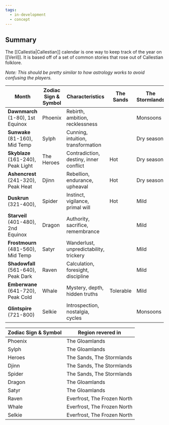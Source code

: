 ```yaml
---
tags:
  - in-development
  - concept
---
```

## Summary

The [[Callestia|Callestian]] calendar is one way to keep track of the year on [[Veril]]. It is based off of a set of common stories that rose out of Callestian folklore.

*Note: This should be pretty similar to how astrology works to avoid confusing the players.* 

| **Month**                           | **Zodiac Sign & Symbol** | Characteristics                        | The Sands | The Stormlands | **The Gloamlands** | **The Frozen North** | **Everfrost** |
| ----------------------------------- | ------------------------ | -------------------------------------- | --------- | -------------- | ------------------ | -------------------- | ------------- |
| **Dawnmarch** (1-80), 1st Equinox   | Phoenix                  | Rebirth, ambition, recklessness        |           | Monsoons       |                    |                      |               |
| **Sunwake** (81-160), Mid Temp      | Sylph                    | Cunning, intuition, transformation     |           | Dry season     |                    |                      |               |
| **Skyblaze** (161-240), Peak Light  | The Heroes               | Contradiction, destiny, inner conflict | Hot       | Dry season     |                    | Warm                 |               |
| **Ashencrest** (241-320), Peak Heat | Djinn                    | Rebellion, endurance, upheaval         | Hot       | Dry season     |                    | Warm                 | Tolerable     |
| **Duskrun** (321-400),              | Spider                   | Instinct, vigilance, primal will       | Hot       | Mild           |                    | Warm                 |               |
| **Starveil** (401-480), 2nd Equinox | Dragon                   | Authority, sacrifice, remembrance      |           | Mild           |                    |                      |               |
| **Frostmourn** (481-560), Mid Temp  | Satyr                    | Wanderlust, unpredictability, trickery |           | Mild           |                    |                      |               |
| **Shadowfall** (561-640), Peak Dark | Raven                    | Calculation, foresight, discipline     |           | Mild           |                    |                      | Cold          |
| **Emberwane** (641-720), Peak Cold  | Whale                    | Mystery, depth, hidden truths          | Tolerable | Mild           |                    | Cold                 | Cold          |
| **Glintspire** (721-800)            | Selkie                   | Introspection, nostalgia, cycles       |           | Monsoons       |                    |                      | Cold          |

| **Zodiac Sign & Symbol** | Region revered in           |
| ------------------------ | --------------------------- |
| Phoenix                  | The Gloamlands              |
| Sylph                    | The Gloamlands              |
| Heroes                   | The Sands, The Stormlands   |
| Djinn                    | The Sands, The Stormlands   |
| Spider                   | The Sands, The Stormlands   |
| Dragon                   | The Gloamlands              |
| Satyr                    | The Gloamlands              |
| Raven                    | Everfrost, The Frozen North |
| Whale                    | Everfrost, The Frozen North |
| Selkie                   | Everfrost, The Frozen North |
